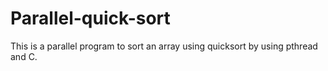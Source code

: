 # Parallel-quick-sort
This is a parallel program to sort an array using quicksort by using pthread and C.
